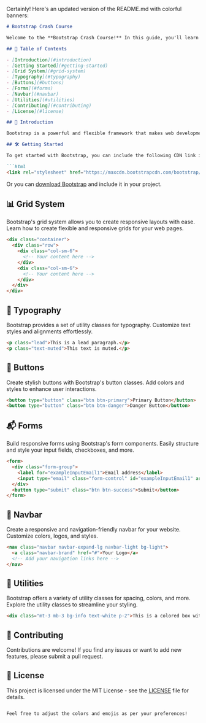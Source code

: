 Certainly! Here's an updated version of the README.md with colorful banners:

```markdown
# Bootstrap Crash Course

Welcome to the **Bootstrap Crash Course!** In this guide, you'll learn the essentials of Bootstrap, a popular front-end framework for building responsive and stylish web applications.

## 📖 Table of Contents

- [Introduction](#introduction)
- [Getting Started](#getting-started)
- [Grid System](#grid-system)
- [Typography](#typography)
- [Buttons](#buttons)
- [Forms](#forms)
- [Navbar](#navbar)
- [Utilities](#utilities)
- [Contributing](#contributing)
- [License](#license)

## 🚀 Introduction

Bootstrap is a powerful and flexible framework that makes web development faster and easier. Whether you're a beginner or an experienced developer, Bootstrap provides a set of tools and components to create modern and responsive websites.

## 🛠️ Getting Started

To get started with Bootstrap, you can include the following CDN link in your HTML file:

```html
<link rel="stylesheet" href="https://maxcdn.bootstrapcdn.com/bootstrap/4.0.0/css/bootstrap.min.css">
```

Or you can [download Bootstrap](https://getbootstrap.com/docs/5.1/getting-started/download/) and include it in your project.

## 📊 Grid System

Bootstrap's grid system allows you to create responsive layouts with ease. Learn how to create flexible and responsive grids for your web pages.

```html
<div class="container">
  <div class="row">
    <div class="col-sm-6">
      <!-- Your content here -->
    </div>
    <div class="col-sm-6">
      <!-- Your content here -->
    </div>
  </div>
</div>
```

## 📝 Typography

Bootstrap provides a set of utility classes for typography. Customize text styles and alignments effortlessly.

```html
<p class="lead">This is a lead paragraph.</p>
<p class="text-muted">This text is muted.</p>
```

## 🎨 Buttons

Create stylish buttons with Bootstrap's button classes. Add colors and styles to enhance user interactions.

```html
<button type="button" class="btn btn-primary">Primary Button</button>
<button type="button" class="btn btn-danger">Danger Button</button>
```

## 📬 Forms

Build responsive forms using Bootstrap's form components. Easily structure and style your input fields, checkboxes, and more.

```html
<form>
  <div class="form-group">
    <label for="exampleInputEmail1">Email address</label>
    <input type="email" class="form-control" id="exampleInputEmail1" aria-describedby="emailHelp">
  </div>
  <button type="submit" class="btn btn-success">Submit</button>
</form>
```

## 🧭 Navbar

Create a responsive and navigation-friendly navbar for your website. Customize colors, logos, and styles.

```html
<nav class="navbar navbar-expand-lg navbar-light bg-light">
  <a class="navbar-brand" href="#">Your Logo</a>
  <!-- Add your navigation links here -->
</nav>
```

## 🧰 Utilities

Bootstrap offers a variety of utility classes for spacing, colors, and more. Explore the utility classes to streamline your styling.

```html
<div class="mt-3 mb-3 bg-info text-white p-2">This is a colored box with margin.</div>
```

## 🤝 Contributing

Contributions are welcome! If you find any issues or want to add new features, please submit a pull request.

## 📄 License

This project is licensed under the MIT License - see the [LICENSE](LICENSE) file for details.
```

Feel free to adjust the colors and emojis as per your preferences!
